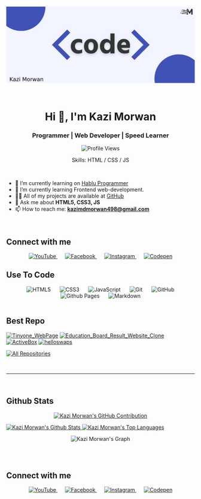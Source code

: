 <p align="center">
  <img src="./code.jpg" alt="I am kazimorwan498"/>
</p>

<br>

<h1 align="center">Hi 👋, I'm Kazi Morwan</h1>
<h3 align="center">Programmer | Web Developer | Speed Learner</h3>

<div align="center">

![Profile Views](https://visitcount.itsvg.in/api?id=kazimorwan498&icon=0&color=0)

Skills: HTML / CSS / JS

</div>

<br>

- 🔭 I’m currently learning on [Hablu Programmer](https://www.hablu-programmer.com/)
- 🌱 I’m currently learning Frontend web-development.
- 👨‍💻 All of my projects are available at [GitHub](https://github.com/kazimorwan498)
- 💬 Ask me about **HTML5, CSS3, JS**
- 📫 How to reach me: **<kazimdmorwan498@gmail.com>**

<br>

## Connect with me

<div style="text-align: center;">
    <a href="https://youtube.com/@kazimorwan498" style="margin: 0 10px;">
        <img src="https://img.shields.io/badge/YouTube-%23FF0000.svg?style=for-the-badge&logo=YouTube&logoColor=white" alt="YouTube" />
    </a>
    <a href="https://facebook.com/kazimorwan498" style="margin: 0 10px;">
        <img src="https://img.shields.io/badge/Facebook-%231877F2.svg?style=for-the-badge&logo=Facebook&logoColor=white" alt="Facebook" />
    </a>
    <a href="https://instagram.com/kazimorwan498" style="margin: 0 10px;">
        <img src="https://img.shields.io/badge/Instagram-%23E4405F.svg?style=for-the-badge&logo=Instagram&logoColor=white" alt="Instagram" />
    </a>
    <a href="https://codepen.io/kazimorwan498" style="margin: 0 10px;">
        <img src="https://img.shields.io/badge/Codepen-000000?style=for-the-badge&logo=codepen&logoColor=white" alt="Codepen" />
    </a>
</div>

## Use To Code

<div style="text-align: center;">
    <img src="https://img.shields.io/badge/html5-%23E34F26.svg?style=for-the-badge&logo=html5&logoColor=white" alt="HTML5" style="margin: 0 10px;" />
    <img src="https://img.shields.io/badge/css3-%231572B6.svg?style=for-the-badge&logo=css3&logoColor=white" alt="CSS3" style="margin: 0 10px;" />
    <img src="https://img.shields.io/badge/javascript-%23323330.svg?style=for-the-badge&logo=javascript&logoColor=%23F7DF1E" alt="JavaScript" style="margin: 0 10px;" />
    <img src="https://img.shields.io/badge/git-%23F05033.svg?style=for-the-badge&logo=git&logoColor=white" alt="Git" style="margin: 0 10px;" />
    <img src="https://img.shields.io/badge/github-%23121011.svg?style=for-the-badge&logo=github&logoColor=white" alt="GitHub" style="margin: 0 10px;" />
    <img src="https://img.shields.io/badge/github%20pages-121013?style=for-the-badge&logo=github&logoColor=white" alt="Github Pages" style="margin: 0 10px;" />
    <img src="https://img.shields.io/badge/markdown-%23000000.svg?style=for-the-badge&logo=markdown&logoColor=white" alt="Markdown" style="margin: 0 10px;" />
</div>

<br/>

## Best Repo

[![Tinyone_WebPage](https://github-readme-stats.vercel.app/api/pin/?username=kazimorwan498&repo=Tinyone&border_color=7F3FBF&bg_color=0D1117&title_color=C9D1D9&text_color=8B949E&icon_color=7F3FBF)](https://github.com/kazimorwan498/Tinyone/)
[![Education_Board_Result_Website_Clone](https://github-readme-stats.vercel.app/api/pin/?username=kazimorwan498&repo=Education_Board_Result_Website_Clone&border_color=7F3FBF&bg_color=0D1117&title_color=C9D1D9&text_color=8B949E&icon_color=7F3FBF)](https://github.com/kazimorwan498/Education_Board_Result_Website_Clone)
[![ActiveBox](https://github-readme-stats.vercel.app/api/pin/?username=kazimorwan498&repo=ActiveBox&border_color=7F3FBF&bg_color=0D1117&title_color=C9D1D9&text_color=8B949E&icon_color=7F3FBF)](https://github.com/kazimorwan498/ActiveBox)
[![helloswaps](https://github-readme-stats.vercel.app/api/pin/?username=kazimorwan498&repo=helloswaps&border_color=7F3FBF&bg_color=0D1117&title_color=C9D1D9&text_color=8B949E&icon_color=7F3FBF)](https://github.com/kazimorwan498/helloswaps)

<p align="left">
  <a href="https://github.com/kazimorwan498?tab=repositories" target="_blank"><img alt="All Repositories" title="All Repositories" src="https://img.shields.io/badge/-All%20Repos-2962FF?style=for-the-badge&logo=koding&logoColor=white"/></a>
</p>

<br/>
<hr/>
<br/>

## Github Stats

<p align="center">
  <a href="https://github.com/kazimorwan498">
    <img src="https://github-profile-summary-cards.vercel.app/api/cards/profile-details?username=kazimorwan498&theme=radical" alt="Kazi Morwan's GitHub Contribution"/>
  </a>
</p>

<a>
    <a href="https://github.com/kazimorwan498">
      <img alt="Kazi Morwan's Github Stats" src="https://denvercoder1-github-readme-stats.vercel.app/api?username=kazimorwan498&show_icons=true&count_private=true&theme=react&border_color=7F3FBF&bg_color=0D1117&title_color=F85D7F&icon_color=F8D866" height="200px" width="49%"/>
    </a>
    <a href="https://github.com/kazimorwan498">
      <img alt="Kazi Morwan's Top Languages" src="https://denvercoder1-github-readme-stats.vercel.app/api/top-langs/?username=kazimorwan498&langs_count=8&layout=compact&theme=react&border_color=7F3FBF&bg_color=0D1117&title_color=F85D7F&icon_color=F8D866" height="200px" width="49%"/>
    </a>
    <br/>
</a>

<p align="center">
  <img src="https://github-readme-activity-graph.vercel.app/graph?username=kazimorwan498&custom_title=Kazi_Morwan's%20GitHub%20Activity%20Graph&bg_color=0D1117&color=7F3FBF&line=7F3FBF&point=7F3FBF&area_color=FFFFFF&title_color=FFFFFF&area=true" alt="Kazi Morwan's Graph"/>
</p>

<br/>

<br/>

## Connect with me

<div style="text-align: center;">
    <a href="https://youtube.com/@kazimorwan498" style="margin: 0 10px;">
        <img src="https://img.shields.io/badge/YouTube-%23FF0000.svg?style=for-the-badge&logo=YouTube&logoColor=white" alt="YouTube" />
    </a>
    <a href="https://facebook.com/kazimorwan498" style="margin: 0 10px;">
        <img src="https://img.shields.io/badge/Facebook-%231877F2.svg?style=for-the-badge&logo=Facebook&logoColor=white" alt="Facebook" />
    </a>
    <a href="https://instagram.com/kazimorwan498" style="margin: 0 10px;">
        <img src="https://img.shields.io/badge/Instagram-%23E4405F.svg?style=for-the-badge&logo=Instagram&logoColor=white" alt="Instagram" />
    </a>
    <a href="https://codepen.io/kazimorwan498" style="margin: 0 10px;">
        <img src="https://img.shields.io/badge/Codepen-000000?style=for-the-badge&logo=codepen&logoColor=white" alt="Codepen" />
    </a>
</div>
